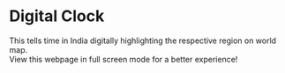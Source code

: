 # Digital Clock
This tells time in India digitally highlighting the respective region on world map.  
View this webpage in full screen mode for a better experience!